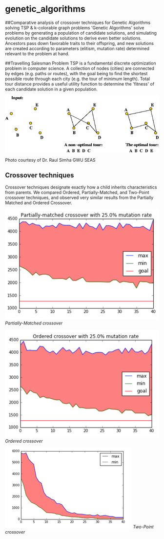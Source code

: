 # genetic_algorithms
##Comparative analysis of crossover techniques for Genetic Algorithms solving TSP &amp; k-colorable graph problems
'Genetic Algorithms' solve problems by generating a population of candidate solutions, and simulating evolution on the candidate solutions to derive even better solutions. Ancestors pass down favorable traits to their offspring, and new solutions are created according to parameters (elitism, mutation rate) determined relevant to the problem at hand. 

##Travelling Salesman Problem
TSP is a fundamental discrete optimization problem in computer science. A collection of nodes (cities) are connected by edges (e.g. paths or routes), with the goal being to find the shortest possible route through each city (e.g. the tour of minimum length). Total tour distance provides a useful utility function to determine the 'fitness' of each candidate solution in a given population.

<img src="TSP/tsp1.gif">

Photo courtesy of Dr. Raul Simha GWU SEAS

## Crossover techniques
Crossover techniques designate exactly how a child inherits characteristics from parents. We compared Ordered, Partially-Matched, and Two-Point crossover techniques, and observed very similar results from the Partially Matched and Ordered Crossover. 

![](screenshots/partially_matched.png "Partially-matched crossover")
*Partially-Matched crossover*

![](screenshots/ordered.png "Ordered crossover")
*Ordered crossover*

![](TSP/twoPtCrossover.png "Two-Point crossover")
*Two-Point crossover*
 
